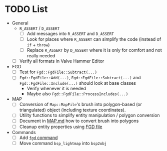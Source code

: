 # TODO List

- General
  - `R_ASSERT` / `D_ASSERT`
    -[ ] Add messages into `R_ASSERT` and `D_ASSERT`
    -[ ] Look for places where `R_ASSERT` can simplify the code (instead of `if` + `throw`)
    -[ ] Replace `R_ASSERT` by `D_ASSERT` where it is only for comfort and not really needed
  -[ ] Verify all formats in Valve Hammer Editor
- FGD
  -[ ] Test for `Fgd::FgdFile::Subtract(...)`
  -[ ] `Fgd::FgdFile::Add(...)`, `Fgd::FgdFile::Subtract(...)` and `Fgd::FgdFile::Include(...)` should look at base classes
    - Verify whenever it is needed
    - Maybe also `Fgd::FgdFile::ProcessIncludes(...)`
- MAP
  -[ ] Conversion of `Map::MapFile`'s brush into polygon-based (or triangulated) object (including texture coordinates).
  -[ ] Utility functions to simplify entity manipulation / polygon conversion
  -[ ] Document in [MAP.md](docs/GoldSrc/MAP.md) how to convert brush into polygons
  -[ ] Cleanup entity properties using [FGD file](docs/Source/FGD.md)
- Commands
  -[ ] Add [`fgd` command](Commands.md#fgd-operations)
  -[ ] Move command `bsp_lightmap` into `bsp2obj`
